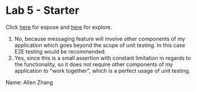 # Lab 5 - Starter

Click [here](https://lab5.cse110.ucsd.nade.me/expose.html) for expose and [here](https://lab5.cse110.ucsd.nade.me/explore.html) for explore.

1. No, because messaging feature will involve other components of my application which goes beyond the scope of unit testing. In this case E2E testing would be recommended. 
2. Yes, since this is a small assertion with constant limitation in regards to the functionality, so it does not require other components of my application to "work together", which is a perfect usage of unit testing.

Name: Allen Zhang